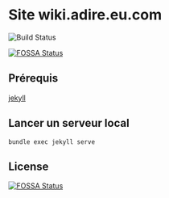 # Site wiki.adire.eu.com

![Build Status](https://github.com/fauguste/wiki.adire.eu.com/workflows/Wiki%20Adire%20Site/badge.svg)

[![FOSSA Status](https://app.fossa.io/api/projects/git%2Bgithub.com%2Ffauguste%2Fwiki.adire.eu.com.svg?type=shield)](https://app.fossa.io/projects/git%2Bgithub.com%2Ffauguste%2Fwiki.adire.eu.com?ref=badge_shield)

## Prérequis

[jekyll](https://jekyllrb.com/docs/installation/)

## Lancer un serveur local
````
bundle exec jekyll serve
````


## License
[![FOSSA Status](https://app.fossa.io/api/projects/git%2Bgithub.com%2Ffauguste%2Fwiki.adire.eu.com.svg?type=large)](https://app.fossa.io/projects/git%2Bgithub.com%2Ffauguste%2Fwiki.adire.eu.com?ref=badge_large)
